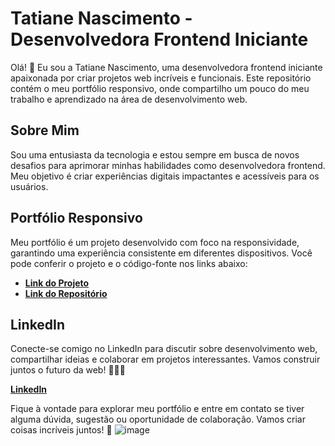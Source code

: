 # Tatiane Nascimento - Desenvolvedora Frontend Iniciante

Olá! 👋 Eu sou a Tatiane Nascimento, uma desenvolvedora frontend iniciante apaixonada por criar projetos web incríveis e funcionais. Este repositório contém o meu portfólio responsivo, onde compartilho um pouco do meu trabalho e aprendizado na área de desenvolvimento web.

## Sobre Mim

Sou uma entusiasta da tecnologia e estou sempre em busca de novos desafios para aprimorar minhas habilidades como desenvolvedora frontend. Meu objetivo é criar experiências digitais impactantes e acessíveis para os usuários.

## Portfólio Responsivo

Meu portfólio é um projeto desenvolvido com foco na responsividade, garantindo uma experiência consistente em diferentes dispositivos. Você pode conferir o projeto e o código-fonte nos links abaixo:

- [**Link do Projeto**](https://codepen.io/tatiane-nascimento/full/oNrMJKp)
- [**Link do Repositório**]([inserir_link_repositorio_aqui](https://github.com/tatiane347/Portif-lio-Responsivo-Tatiane-Nascimento-))

## LinkedIn

Conecte-se comigo no LinkedIn para discutir sobre desenvolvimento web, compartilhar ideias e colaborar em projetos interessantes. Vamos construir juntos o futuro da web! 👩‍💻🚀

[**LinkedIn**](https://www.linkedin.com/in/tatiane-nascimento-68b0622bb?utm_source=share&utm_campaign=share_via&utm_content=profile&utm_medium=android_app)

Fique à vontade para explorar meu portfólio e entre em contato se tiver alguma dúvida, sugestão ou oportunidade de colaboração. Vamos criar coisas incríveis juntos! 🌟
![image](https://github.com/user-attachments/assets/75a12dc8-c564-4b1c-82ae-d3706e38e961)
